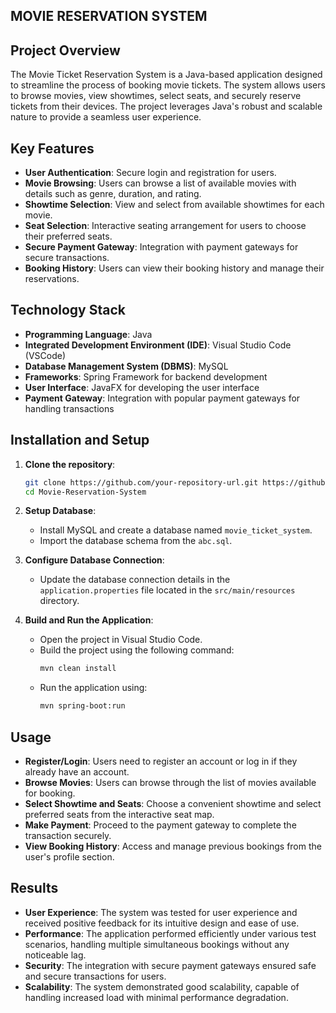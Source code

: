 ## MOVIE RESERVATION SYSTEM

## Project Overview

The Movie Ticket Reservation System is a Java-based application designed to streamline the process of booking movie tickets. The system allows users to browse movies, view showtimes, select seats, and securely reserve tickets from their devices. The project leverages Java's robust and scalable nature to provide a seamless user experience.

## Key Features

- **User Authentication**: Secure login and registration for users.
- **Movie Browsing**: Users can browse a list of available movies with details such as genre, duration, and rating.
- **Showtime Selection**: View and select from available showtimes for each movie.
- **Seat Selection**: Interactive seating arrangement for users to choose their preferred seats.
- **Secure Payment Gateway**: Integration with payment gateways for secure transactions.
- **Booking History**: Users can view their booking history and manage their reservations.

## Technology Stack

- **Programming Language**: Java
- **Integrated Development Environment (IDE)**: Visual Studio Code (VSCode)
- **Database Management System (DBMS)**: MySQL
- **Frameworks**: Spring Framework for backend development
- **User Interface**: JavaFX for developing the user interface
- **Payment Gateway**: Integration with popular payment gateways for handling transactions

## Installation and Setup

1. **Clone the repository**:
    ```sh
    git clone https://github.com/your-repository-url.git https://github.com/Abhivesh-Shukla/Movie-Reservation-System.git
    cd Movie-Reservation-System
    ```

2. **Setup Database**:
    - Install MySQL and create a database named `movie_ticket_system`.
    - Import the database schema from the `abc.sql`.

3. **Configure Database Connection**:
    - Update the database connection details in the `application.properties` file located in the `src/main/resources` directory.

4. **Build and Run the Application**:
    - Open the project in Visual Studio Code.
    - Build the project using the following command:
      ```sh
      mvn clean install
      ```
    - Run the application using:
      ```sh
      mvn spring-boot:run
      ```

## Usage

- **Register/Login**: Users need to register an account or log in if they already have an account.
- **Browse Movies**: Users can browse through the list of movies available for booking.
- **Select Showtime and Seats**: Choose a convenient showtime and select preferred seats from the interactive seat map.
- **Make Payment**: Proceed to the payment gateway to complete the transaction securely.
- **View Booking History**: Access and manage previous bookings from the user's profile section.

## Results

- **User Experience**: The system was tested for user experience and received positive feedback for its intuitive design and ease of use.
- **Performance**: The application performed efficiently under various test scenarios, handling multiple simultaneous bookings without any noticeable lag.
- **Security**: The integration with secure payment gateways ensured safe and secure transactions for users.
- **Scalability**: The system demonstrated good scalability, capable of handling increased load with minimal performance degradation.
